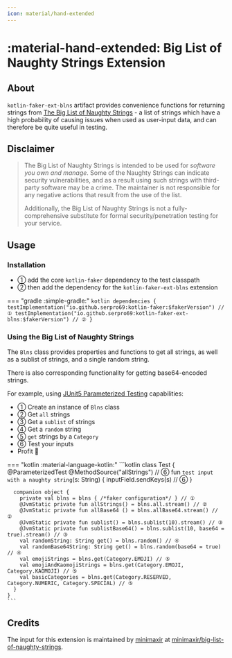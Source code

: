```yaml
---
icon: material/hand-extended
---
```


# :material-hand-extended: Big List of Naughty Strings Extension

## About

`kotlin-faker-ext-blns` artifact provides convenience functions for returning strings from [The Big List of Naughty Strings](https://github.com/minimaxir/big-list-of-naughty-strings) - a list of strings which have a high probability of causing issues when used as user-input data, and can therefore be quite useful in testing.

## Disclaimer

> The Big List of Naughty Strings is intended to be used for _software you own and manage_. Some of the Naughty Strings can indicate security vulnerabilities, and as a result using such strings with third-party software may be a crime. The maintainer is not responsible for any negative actions that result from the use of the list.
>
> Additionally, the Big List of Naughty Strings is not a fully-comprehensive substitute for formal security/penetration testing for your service.

## Usage

### Installation

- ① add the core `kotlin-faker` dependency to the test classpath
- ② then add the dependency for the `kotlin-faker-ext-blns` extension

=== "gradle :simple-gradle:"
    ```kotlin
    dependencies {
      testImplementation("io.github.serpro69:kotlin-faker:$fakerVersion") // ①
      testImplementation("io.github.serpro69:kotlin-faker-ext-blns:$fakerVersion") // ②
    }
    ```

### Using the Big List of Naughty Strings

The `Blns` class provides properties and functions to get all strings, as well as a sublist of strings, and a single random string.

There is also corresponding functionality for getting base64-encoded strings.

For example, using [JUnit5 Parameterized Testing](https://junit.org/junit5/docs/current/user-guide/#writing-tests-parameterized-tests) capabilities:

- ① Create an instance of `Blns` class
- ② Get `all` strings
- ③ Get a `sublist` of strings
- ④ Get a `random` string
- ⑤ `get` strings by a `Category`
- ⑥ Test your inputs
- Profit 💸

=== "kotlin :material-language-kotlin:"
    ```kotlin
    class Test {
      @ParameterizedTest
      @MethodSource("allStrings") // ⑥
      fun `test input with a naughty string`(s: String) {
        inputField.sendKeys(s) // ⑥
      }

      companion object {
        private val blns = blns { /*faker configuration*/ } // ① 
        @JvmStatic private fun allStrings() = blns.all.stream() // ②
        @JvmStatic private fun allBase64 () = blns.allBase64.stream() // ②
        @JvmStatic private fun sublist() = blns.sublist(10).stream() // ③
        @JvmStatic private fun sublistBase64() = blns.sublist(10, base64 = true).stream() // ③
        val randomString: String get() = blns.random() // ④
        val randomBase64String: String get() = blns.random(base64 = true) // ④
        val emojiStrings = blns.get(Category.EMOJI) // ⑤
        val emojiAndKaomojiStrings = blns.get(Category.EMOJI, Category.KAOMOJI) // ⑤
        val basicCategories = blns.get(Category.RESERVED, Category.NUMERIC, Category.SPECIAL) // ⑤
      }
    }
    ```

## Credits

The input for this extension is maintained by [minimaxir](https://github.com/minimaxir) at [minimaxir/big-list-of-naughty-strings](https://github.com/minimaxir/big-list-of-naughty-strings).
